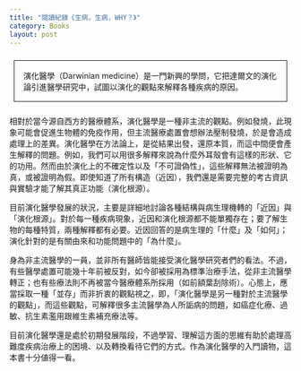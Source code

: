 ```yaml
---
title: "閱讀紀錄《生病，生病，WHY？》"
category: Books
layout: post
---
```


<style>
.border {
  margin: 1.5rem 0.5rem;
  border: 1px solid;
  display: block;
  padding: 1rem 1rem;
}
</style>

<p class="border">演化醫學（Darwinian medicine）是一門新興的學問，它把達爾文的演化論引進醫學研究中，試圖以演化的觀點來解釋各種疾病的原因。</p>

相對於當今源自西方的醫療體系，演化醫學是一種非主流的觀點。例如發燒，此現象可能會促進生物體的免疫作用，但主流醫療處置會想辦法壓制發燒，於是會造成處理上的差異。演化醫學在方法論上，是從結果出發，還原本質，而這中間便會產生解釋的問題。例如，我們可以用很多解釋來說為什麼外耳殼會有這樣的形狀、它的功用。然而由於演化上的不確定性以及「不可證偽性」，這些解釋無法被證明為真，或被證明為假。即使知道了所有構造（近因），我們還是需要完整的考古資訊與實驗才能了解其真正功能（演化根源）。

目前演化醫學發展的狀況，主要是詳細地討論各種結構與病生理機轉的「近因」與「演化根源」。對於每一種疾病現象，近因和演化根源都不能單獨存在；要了解生物的每種特質，兩種解釋都有必要。近因回答的是病生理的「什麼」及「如何」；演化針對的是有關由來和功能問題中的「為什麼」。

身為非主流醫學的一員，並非所有醫師皆能接受演化醫學研究者們的看法。不過，有些醫學處置可能幾十年前被反對，如今卻被採用為標準治療手法，從非主流醫學轉正；也有些療法則不再被當今醫療體系所採用（如前額葉刮除術）。心態上，應當採取一種「並存」而非折衷的觀點視之，即，「演化醫學是另一種對於主流醫學的觀點」，而這些觀點，可解釋很多主流醫學為人所詬病的問題，如癌症化療、過敏、抗生素濫用跟維生素補充療法等。

目前演化醫學還是處於初期發展階段，不過學習、理解這方面的思維有助於處理高難度疾病治療上的困境、以及轉換看待它們的方式。作為演化醫學的入門讀物，這本書十分値得一看。
